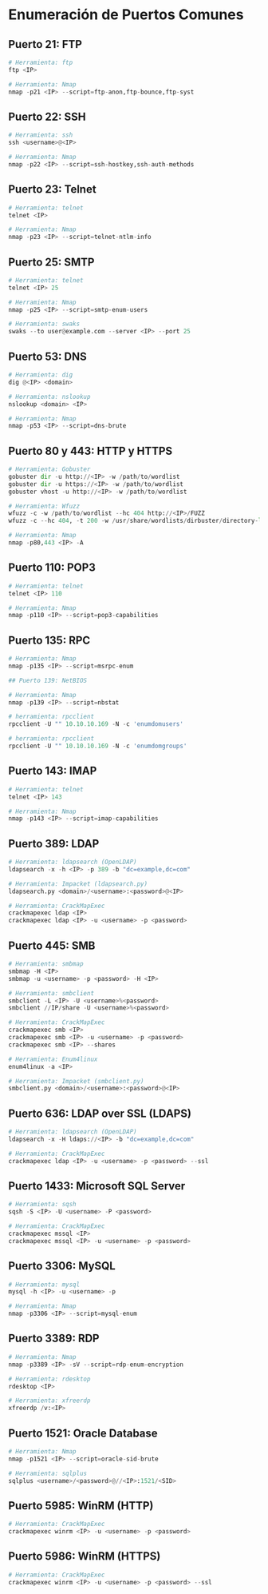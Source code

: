# Enumeración de Puertos Comunes

## Puerto 21: FTP

```python
# Herramienta: ftp
ftp <IP>

# Herramienta: Nmap
nmap -p21 <IP> --script=ftp-anon,ftp-bounce,ftp-syst
```

## Puerto 22: SSH

```python
# Herramienta: ssh
ssh <username>@<IP>

# Herramienta: Nmap
nmap -p22 <IP> --script=ssh-hostkey,ssh-auth-methods
```

## Puerto 23: Telnet

```python
# Herramienta: telnet
telnet <IP>

# Herramienta: Nmap
nmap -p23 <IP> --script=telnet-ntlm-info
```

## Puerto 25: SMTP

```python
# Herramienta: telnet
telnet <IP> 25

# Herramienta: Nmap
nmap -p25 <IP> --script=smtp-enum-users

# Herramienta: swaks
swaks --to user@example.com --server <IP> --port 25
```

## Puerto 53: DNS

```python
# Herramienta: dig
dig @<IP> <domain>

# Herramienta: nslookup
nslookup <domain> <IP>

# Herramienta: Nmap
nmap -p53 <IP> --script=dns-brute
```

## Puerto 80 y 443: HTTP y HTTPS

```python
# Herramienta: Gobuster
gobuster dir -u http://<IP> -w /path/to/wordlist
gobuster dir -u https://<IP> -w /path/to/wordlist
gobuster vhost -u http://<IP> -w /path/to/wordlist

# Herramienta: Wfuzz
wfuzz -c -w /path/to/wordlist --hc 404 http://<IP>/FUZZ
wfuzz -c --hc 404, -t 200 -w /usr/share/wordlists/dirbuster/directory-list-lowercase-2.3-medium.txt -u http://devvortex.htb/ -H "Host: FUZZ.devvortex.htb"

# Herramienta: Nmap
nmap -p80,443 <IP> -A
```

## Puerto 110: POP3

```python
# Herramienta: telnet
telnet <IP> 110

# Herramienta: Nmap
nmap -p110 <IP> --script=pop3-capabilities
```

## Puerto 135: RPC

```python
# Herramienta: Nmap
nmap -p135 <IP> --script=msrpc-enum

## Puerto 139: NetBIOS

# Herramienta: Nmap
nmap -p139 <IP> --script=nbstat

# herramienta: rpcclient
rpcclient -U "" 10.10.10.169 -N -c 'enumdomusers'

# herramienta: rpcclient
rpcclient -U "" 10.10.10.169 -N -c 'enumdomgroups'
```

## Puerto 143: IMAP

```python
# Herramienta: telnet
telnet <IP> 143

# Herramienta: Nmap
nmap -p143 <IP> --script=imap-capabilities
```


## Puerto 389: LDAP

```python
# Herramienta: ldapsearch (OpenLDAP)
ldapsearch -x -h <IP> -p 389 -b "dc=example,dc=com"

# Herramienta: Impacket (ldapsearch.py)
ldapsearch.py <domain>/<username>:<password>@<IP>

# Herramienta: CrackMapExec
crackmapexec ldap <IP>
crackmapexec ldap <IP> -u <username> -p <password>
```

## Puerto 445: SMB

```python
# Herramienta: smbmap
smbmap -H <IP>
smbmap -u <username> -p <password> -H <IP>

# Herramienta: smbclient
smbclient -L <IP> -U <username>%<password>
smbclient //IP/share -U <username>%<password>

# Herramienta: CrackMapExec
crackmapexec smb <IP>
crackmapexec smb <IP> -u <username> -p <password>
crackmapexec smb <IP> --shares

# Herramienta: Enum4linux
enum4linux -a <IP>

# Herramienta: Impacket (smbclient.py)
smbclient.py <domain>/<username>:<password>@<IP>
```

## Puerto 636: LDAP over SSL (LDAPS)

```python
# Herramienta: ldapsearch (OpenLDAP)
ldapsearch -x -H ldaps://<IP> -b "dc=example,dc=com"

# Herramienta: CrackMapExec
crackmapexec ldap <IP> -u <username> -p <password> --ssl
```

## Puerto 1433: Microsoft SQL Server

```python
# Herramienta: sqsh
sqsh -S <IP> -U <username> -P <password>

# Herramienta: CrackMapExec
crackmapexec mssql <IP>
crackmapexec mssql <IP> -u <username> -p <password>
```

## Puerto 3306: MySQL

```python
# Herramienta: mysql
mysql -h <IP> -u <username> -p

# Herramienta: Nmap
nmap -p3306 <IP> --script=mysql-enum
```

## Puerto 3389: RDP

```python
# Herramienta: Nmap
nmap -p3389 <IP> -sV --script=rdp-enum-encryption

# Herramienta: rdesktop
rdesktop <IP>

# Herramienta: xfreerdp
xfreerdp /v:<IP>
```

## Puerto 1521: Oracle Database

```python
# Herramienta: Nmap
nmap -p1521 <IP> --script=oracle-sid-brute

# Herramienta: sqlplus
sqlplus <username>/<password>@//<IP>:1521/<SID>
```

## Puerto 5985: WinRM (HTTP)

```python
# Herramienta: CrackMapExec
crackmapexec winrm <IP> -u <username> -p <password>
```

## Puerto 5986: WinRM (HTTPS)

```python
# Herramienta: CrackMapExec
crackmapexec winrm <IP> -u <username> -p <password> --ssl
```


